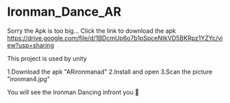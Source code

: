 # Ironman_Dance_AR
Sorry the Apk is too big... Click the link to download the apk
https://drive.google.com/file/d/1BDcmUp6o7b1pSpceNtkVD5BKRpz1YZYc/view?usp=sharing

This project is used by unity

1.Download the apk "ARironmanad"
2.Install and open 
3.Scan the picture "ironman4.jpg"

You will see the Ironman Dancing infront you 🕺

